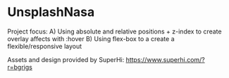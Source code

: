 # UnsplashNasa
Project focus: 
A) Using absolute and relative positions + z-index to create overlay affects with :hover
B) Using flex-box to a create a flexible/responsive layout

Assets and design provided by SuperHi: https://www.superhi.com/?r=bgrigs
